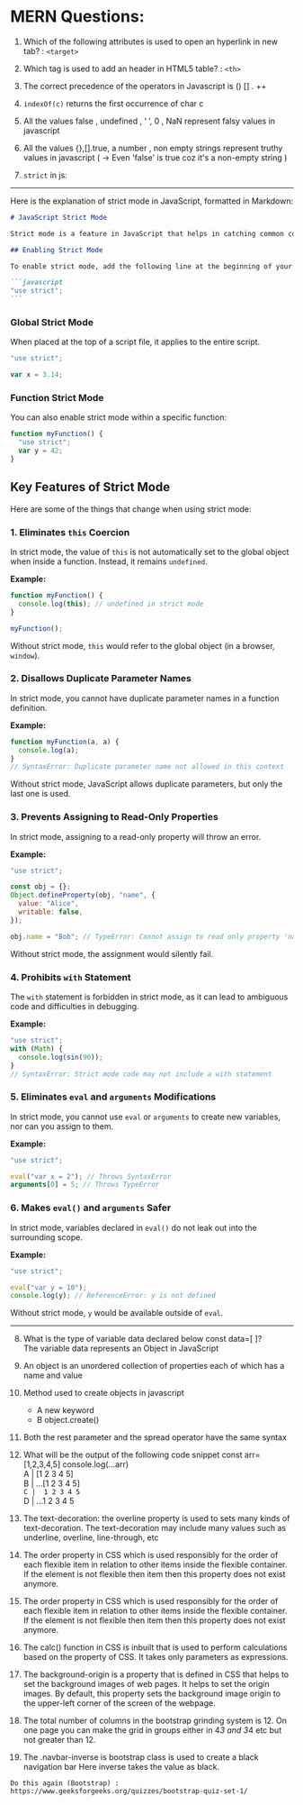 # MERN Questions:

1. Which of the following attributes is used to open an hyperlink in new tab? : `<target>`

2. Which tag is used to add an header in HTML5 table? : `<th>`

3. The correct precedence of the operators in Javascript is () [] . ++

4. `indexOf(c)` returns the first occurrence of char c

5. All the values false , undefined , ‘ ’, 0 , NaN represent falsy values in javascript

6. All the values {},[].true, a number , non empty strings represent truthy values in javascript ( -> Even 'false' is true coz it's a non-empty string )

7. `strict` in js:

---

Here is the explanation of strict mode in JavaScript, formatted in Markdown:

````markdown
# JavaScript Strict Mode

Strict mode is a feature in JavaScript that helps in catching common coding errors and improving performance. It makes JavaScript behave in a more predictable and safer way. It was introduced in ECMAScript 5 (ES5).

## Enabling Strict Mode

To enable strict mode, add the following line at the beginning of your script or function:

```javascript
"use strict";
```
````

### Global Strict Mode

When placed at the top of a script file, it applies to the entire script.

```javascript
"use strict";

var x = 3.14;
```

### Function Strict Mode

You can also enable strict mode within a specific function:

```javascript
function myFunction() {
  "use strict";
  var y = 42;
}
```

## Key Features of Strict Mode

Here are some of the things that change when using strict mode:

### 1. Eliminates `this` Coercion

In strict mode, the value of `this` is not automatically set to the global object when inside a function. Instead, it remains `undefined`.

**Example:**

```javascript
function myFunction() {
  console.log(this); // undefined in strict mode
}

myFunction();
```

Without strict mode, `this` would refer to the global object (in a browser, `window`).

### 2. Disallows Duplicate Parameter Names

In strict mode, you cannot have duplicate parameter names in a function definition.

**Example:**

```javascript
function myFunction(a, a) {
  console.log(a);
}
// SyntaxError: Duplicate parameter name not allowed in this context
```

Without strict mode, JavaScript allows duplicate parameters, but only the last one is used.

### 3. Prevents Assigning to Read-Only Properties

In strict mode, assigning to a read-only property will throw an error.

**Example:**

```javascript
"use strict";

const obj = {};
Object.defineProperty(obj, "name", {
  value: "Alice",
  writable: false,
});

obj.name = "Bob"; // TypeError: Cannot assign to read only property 'name'
```

Without strict mode, the assignment would silently fail.

### 4. Prohibits `with` Statement

The `with` statement is forbidden in strict mode, as it can lead to ambiguous code and difficulties in debugging.

**Example:**

```javascript
"use strict";
with (Math) {
  console.log(sin(90));
}
// SyntaxError: Strict mode code may not include a with statement
```

### 5. Eliminates `eval` and `arguments` Modifications

In strict mode, you cannot use `eval` or `arguments` to create new variables, nor can you assign to them.

**Example:**

```javascript
"use strict";

eval("var x = 2"); // Throws SyntaxError
arguments[0] = 5; // Throws TypeError
```

### 6. Makes `eval()` and `arguments` Safer

In strict mode, variables declared in `eval()` do not leak out into the surrounding scope.

**Example:**

```javascript
"use strict";

eval("var y = 10");
console.log(y); // ReferenceError: y is not defined
```

Without strict mode, `y` would be available outside of `eval`.

---

8. What is the type of variable data declared below const data=[ ]?  
   The variable data represents an Object in JavaScript

9. An object is an unordered collection of properties each of which has a name and value

10. Method used to create objects in javascript

    - A new keyword
    - B object.create()

11. Both the rest parameter and the spread operator have the same syntax

12. What will be the output of the following code snippet const arr=[1,2,3,4,5] console.log(...arr)  
    A | [1 2 3 4 5]  
    B | ...[1 2 3 4 5]  
    `C |  1 2 3 4 5 `  
    D | ...1 2 3 4 5

13. The text-decoration: the overline property is used to sets many kinds of text-decoration. The text-decoration may include many values such as underline, overline, line-through, etc
14. The order property in CSS which is used responsibly for the order of each flexible item in relation to other items inside the flexible container. If the element is not flexible then item then this property does not exist anymore.
15. The order property in CSS which is used responsibly for the order of each flexible item in relation to other items inside the flexible container. If the element is not flexible then item then this property does not exist anymore.

16. The calc() function in CSS is inbuilt that is used to perform calculations based on the property of CSS. It takes only parameters as expressions.
17. The background-origin is a property that is defined in CSS that helps to set the background images of web pages. It helps to set the origin images. By default, this property sets the background image origin to the upper-left corner of the screen of the webpage.
18. The total number of columns in the bootstrap grinding system is 12. On one page you can make the grid in groups either in 4*3 and 3*4 etc but not greater than 12.

19. The .navbar-inverse is bootstrap class is used to create a black navigation bar Here inverse takes the value as black.

```
Do this again (Bootstrap) :
https://www.geeksforgeeks.org/quizzes/bootstrap-quiz-set-1/

```
